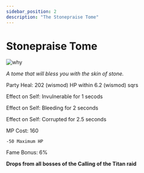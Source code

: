 ```yaml
---
sidebar_position: 2
description: "The Stonepraise Tome"
---
```


# Stonepraise Tome

![why](https://vwiki.valorserver.com/api/item/picture/stonepraise%20tome)

<i>A tome that will bless you with the skin of stone.</i>

Party Heal: 202 (wismod) HP within 6.2 (wismod) sqrs

Effect on Self: Invulnerable for 1 secods

Effect on Self: Bleeding for 2 seconds

Effect on Self: Corrupted for 2.5 seconds

MP Cost: 160 

    -50 Maximum HP

Fame Bonus: 6%

**Drops from all bosses of the Calling of the Titan raid**
